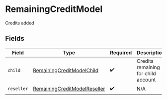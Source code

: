 # RemainingCreditModel

Credits added


## Fields

| Field                                                                               | Type                                                                                | Required                                                                            | Description                                                                         |
| ----------------------------------------------------------------------------------- | ----------------------------------------------------------------------------------- | ----------------------------------------------------------------------------------- | ----------------------------------------------------------------------------------- |
| `child`                                                                             | [RemainingCreditModelChild](../../models/shared/remainingcreditmodelchild.md)       | :heavy_check_mark:                                                                  | Credits remaining for child account                                                 |
| `reseller`                                                                          | [RemainingCreditModelReseller](../../models/shared/remainingcreditmodelreseller.md) | :heavy_check_mark:                                                                  | N/A                                                                                 |